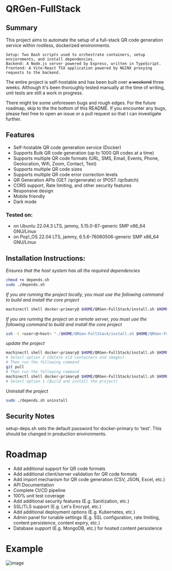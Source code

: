# QRGen-FullStack

## Summary

This project aims to automate the setup of a full-stack QR code generation service within rootless, dockerized
environments.

    Setup: Two Bash scripts used to orchestrate containers, setup enviornments, and install dependencies.
    Backend: A Node.js server powered by Express, written in TypeScript. 
    Frontend: A Vite-React TSX application powered by NGINX proxying requests to the backend.

The entire project is self-hostable and has been built over <s>a weekend</s> three weeks.
Although it's been thoroughly tested manually at the time of writing, unit tests are still a work in progress.

There might be some unforeseen bugs and rough edges. For the future roadmap, skip to the the bottom of this README.
If you encounter any bugs, please feel free to open an issue or a pull request so that I can investigate further.

## Features

* Self-hostable QR code generation service (Docker)
* Supports Bulk QR code generation (up to 1000 QR codes at a time)
* Supports multiple QR code formats (URL, SMS, Email, Events, Phone, Geolocation, Wifi, Zoom, Contact, Text)
* Supports multiple QR code sizes
* Supports multiple QR code error correction levels
* QR Generation APIs (GET /qr/generate) or (POST /qr/batch)
* CORS support, Rate limiting, and other security features
* Responsive design
* Mobile friendly
* Dark mode

### Tested on:

* on Ubuntu 22.04.3 LTS, jammy, 5.15.0-87-generic SMP x86_64 GNU/Linux
* on Pop!_OS 22.04 LTS, jammy, 6.5.6-76060506-generic SMP x86_64 GNU/Linux

## Installation Instructions:

_Ensures that the host system has all the required dependencies_

```bash
chmod +x depends.sh
sudo ./depends.sh
```

_If you are running the project locally, you must use the following command to build and install the core project_

```bash
machinectl shell docker-primary@ $HOME/QRGen-FullStack/install.sh $HOME/QRGen-FullStack/
```

_If you are running the project on a remote server, you must use the following command to build and install the core
project_

```bash
ssh -t <user>@<host> "./$HOME/QRGen-FullStack/install.sh $HOME/QRGen-FullStack/"
```

_update the project_

```bash
machinectl shell docker-primary@ $HOME/QRGen-FullStack/install.sh $HOME/QRGen-FullStack/
# Select option 2 (Delete old containers and images)
# Then run the following command
git pull
# Then run the following command
machinectl shell docker-primary@ $HOME/QRGen-FullStack/install.sh $HOME/QRGen-FullStack/
# Select option 1 (Build and install the project)
```

_Uninstall the project_

```bash
sudo ./depends.sh uninstall
```

## Security Notes

setup-deps.sh sets the default password for docker-primary to 'test'.
This should be changed in production environments.

# Roadmap

* Add additional support for QR code formats
* Add additional client/server validation for QR code formats
* Add import mechanism for QR code generation (CSV, JSON, Excel, etc.)
* API Documentation
* Complete CI/CD pipeline
* 100% unit test coverage
* Add additional security features (E.g. Sanitization, etc.)
* SSL/TLS support (E.g. Let's Encrypt, etc.)
* Add additional deployment options (E.g. Kubernetes, etc.)
* Admin panel for tunable settings (E.g. SSL configuration, rate limiting, content persistence, content expiry, etc.)
* Database support (E.g. MongoDB, etc.) for hosted content persistence

# Example

![image](https://github.com/error-try-again/fullstack-qr-generator/assets/19685177/1d1ef425-5ca0-402c-b2b6-914bf4c0907d)
